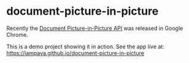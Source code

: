# document-picture-in-picture

Recently the [Document Picture-in-Picture API](https://developer.chrome.com/docs/web-platform/document-picture-in-picture) was released in Google Chrome.

This is a demo project showing it in action. See the app live at: https://iampava.github.io/document-picture-in-picture
